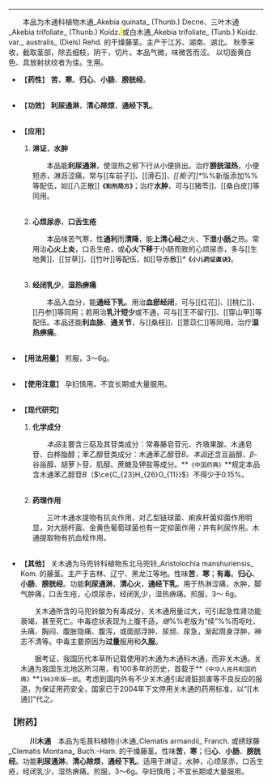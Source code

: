 ---
&emsp;&emsp;本品为木通科植物木通_Akebia quinata_ (Thunb.) Decne、三叶木通_Akebia trifoliate_ (Thunb.) Koidz.<mark> </mark>或白木通_Akebia trifoliate_ (Tunb.) Koidz. var._ australis_ (Diels) Rehd. 的干燥藤茎。主产于江苏、湖南、湖北。 秋季采收，截取茎部，除去细枝，阴干，切片。本品气微，味微苦而涩。 以切面黄白色、具放射状纹者为佳。生用。

- 【**药性**】
	**苦**，**寒**。**归心**、**小肠**、**膀胱经**。<br></br>

- 【**功效**】
	**利尿通淋**，**清心除烦**，**通经下乳**。<br></br>

- 【**应用**】
	1. **淋证**，**水肿**
		
		&emsp;&emsp;本品能**利尿通淋**，使湿热之邪下行从小便排出。治疗**膀胱湿热**，小便短赤，淋沥涩痛，常与[[车前子]]、[[滑石]]<dfn>、[[栀子]]\*</dfn>%%新版添加%%等配伍，如[[八正散]]**`《和剂局方》`**；治疗**水肿**，可与[[猪苓]]、[[桑白皮]]等同用。<br></br>
	
	2. **心烦尿赤**，**口舌生疮**
		
		&emsp;&emsp;本品味苦气寒，性**通利**而**清降**，能**上清心经**之火<dfn>、</dfn>**下泄小肠**之热。常用治**心火上炎**，口舌生疮，或**心火下移**于小肠而致的心烦尿赤，多与[[生地黄]]、[[甘草]]、[[竹叶]]等配伍，如[[导赤散]]<dfn>\*</dfn>**`《小儿药证直诀》`**。<br></br>
	
	3. **经闭乳少**，**湿热痹痛**
		
		&emsp;&emsp;本品入血分，能**通经下乳**。用治**血瘀经闭**，可与[[红花]]、[[桃仁]]、[[丹参]]等同用；若用治**乳汁短少**或不通，可与[[王不留行]]、[[穿山甲]]等配伍。本品还能**利血脉**、**通关节**，与[[桑枝]]、[[薏苡仁]]等同用，治疗**湿热痹痛**。<br></br>

- 【**用法用量**】
	煎服，3～6g。<br></br>

- 【**使用注意**】
	孕妇慎用。不宜长期或大量服用。<br></br>

- 【**现代研究**】
	1. **化学成分**
		
		&emsp;&emsp;<dfn>本品</dfn>主要含三萜及其苷类成分：常春藤皂苷元、齐墩果酸、木通皂苷、白桦脂醇；苯乙醇苷类成分：木通苯乙醇苷$B$<dfn>。本品</dfn>还含豆甾醇、$β$-谷甾醇、胡萝卜苷、肌醇、蔗糖及钾盐等成分。**`《中国药典》`**规定本品含木通苯乙醇苷$B$（$\ce{C_{23}H_{26}O_{11}}$）不得少于0.15%。<br></br>
	
	2. **药理作用**
		
		&emsp;&emsp;三叶木通水提物有抗炎作用，对乙型链球菌、痢疾杆菌抑菌作用明显，对大肠杆菌、金黄色葡萄球菌也有一定抑菌作用<dfn>；</dfn>并有利尿作用。木通提取物有抗血栓作用。<br></br>

- 【**其他**】
	关木通为马兜铃科植物东北马兜铃_Aristolochia manshuriensis_ Kom. 的藤茎。主产于吉林、辽宁、黑龙江等地。性味**苦**，**寒**；**有毒**。**归心**、**小肠**、**膀胱经**。功能**利尿通淋**，**清心火**，**通经下乳**。用于热淋涩痛，水肿，脚气肿痛，口舌生疮，心烦尿赤，经闭乳少，湿热痹痛。煎服，3～ 6g。
	
	&emsp;&emsp;关木通所含的马兜铃酸为有毒成分，关木通用量过大，可引起急性肾功能衰竭，甚至死亡。中毒症状表现为上腹不适，<dfn>继</dfn>%%老版为“续”%%而呕吐、头痛、胸闷、腹胀隐痛、腹泻，或面部浮肿、尿频、尿急，渐起周身浮肿，神志不清等。中毒主要原因为**过量**服用和**久服**。
	
	&emsp;&emsp;据考证，我国历代本草所记载使用的木通为木通科木通，而非关木通。关木通为我国东北地区所习用，有100多年的历史，首载于**`《中华人民共和国药典》`**`1963年版一部`。考虑到国内外有不少关木通引起肾脏损害等不良反应的报道，为保证用药安全，国家已于2004年下文停用关木通的药用标准，以“[[木通]]”代之。

### 【附药】

&emsp;&emsp;&emsp;**川木通**&emsp;本品为毛茛科植物小木通_Clematis armandii_ Franch. 或绣球藤_Clematis Montana_ Buch.-Ham. 的干燥藤茎。性味**苦**，**寒**；归**心**、**小肠**、**膀胱经**。功能**利尿通淋**，**清心除烦**，**通经下乳**。适用于淋证，水肿，心烦尿赤，口舌生疮，经闭乳少，湿热痹痛。煎服，3～6g。孕妇慎用；不宜长期或大量服用。